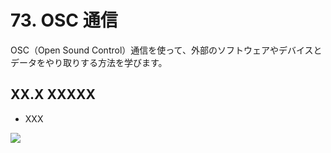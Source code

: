 # 73. OSC 通信
OSC（Open Sound Control）通信を使って、外部のソフトウェアやデバイスとデータをやり取りする方法を学びます。

## XX.X XXXXX
- XXX
	
![](https://raw.githubusercontent.com/Siv3D/siv3d.site.resource/main/2025/tutorial4/xxxx/1.png)

```cpp

```

